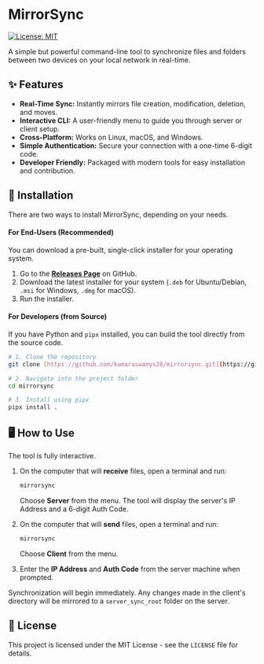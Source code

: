 # MirrorSync

[![License: MIT](https://img.shields.io/badge/License-MIT-yellow.svg)](https://opensource.org/licenses/MIT)

A simple but powerful command-line tool to synchronize files and folders between two devices on your local network in real-time.



## ✨ Features

- **Real-Time Sync:** Instantly mirrors file creation, modification, deletion, and moves.
- **Interactive CLI:** A user-friendly menu to guide you through server or client setup.
- **Cross-Platform:** Works on Linux, macOS, and Windows.
- **Simple Authentication:** Secure your connection with a one-time 6-digit code.
- **Developer Friendly:** Packaged with modern tools for easy installation and contribution.

## 🚀 Installation

There are two ways to install MirrorSync, depending on your needs.

#### For End-Users (Recommended)

You can download a pre-built, single-click installer for your operating system.

1.  Go to the **[Releases Page](https://github.com/kumaraswamys28/mirrorsync/releases)** on GitHub.
2.  Download the latest installer for your system (`.deb` for Ubuntu/Debian, `.msi` for Windows, `.dmg` for macOS).
3.  Run the installer.

#### For Developers (from Source)

If you have Python and `pipx` installed, you can build the tool directly from the source code.

```bash
# 1. Clone the repository
git clone [https://github.com/kumaraswamys28/mirrorsync.git](https://github.com/kumaraswamys28/mirrorsync.git)

# 2. Navigate into the project folder
cd mirrorsync

# 3. Install using pipx
pipx install .
```

## 🖥️ How to Use

The tool is fully interactive.

1.  On the computer that will **receive** files, open a terminal and run:
    ```bash
    mirrorsync
    ```
    Choose **Server** from the menu. The tool will display the server's IP Address and a 6-digit Auth Code.

2.  On the computer that will **send** files, open a terminal and run:
    ```bash
    mirrorsync
    ```
    Choose **Client** from the menu.

3.  Enter the **IP Address** and **Auth Code** from the server machine when prompted.

Synchronization will begin immediately. Any changes made in the client's directory will be mirrored to a `server_sync_root` folder on the server.

## 📜 License

This project is licensed under the MIT License - see the `LICENSE` file for details.
